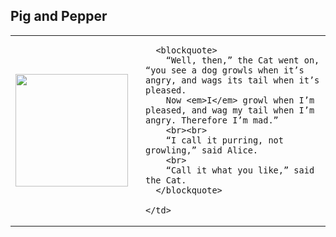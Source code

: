 <h2>Pig and Pepper</h2>

<table>
  <tr>
    <td>
      <img src="https://www.gutenberg.org/files/19778/19778-h/images/p084.png" width="180">
    </td>
    <td style="padding-left: 20px; vertical-align: top;">

      <blockquote>
        “Well, then,” the Cat went on, “you see a dog growls when it’s angry, and wags its tail when it’s pleased.  
        Now <em>I</em> growl when I’m pleased, and wag my tail when I’m angry. Therefore I’m mad.”  
        <br><br>
        “I call it purring, not growling,” said Alice.  
        <br>
        “Call it what you like,” said the Cat.
      </blockquote>

    </td>
  </tr>
</table>
